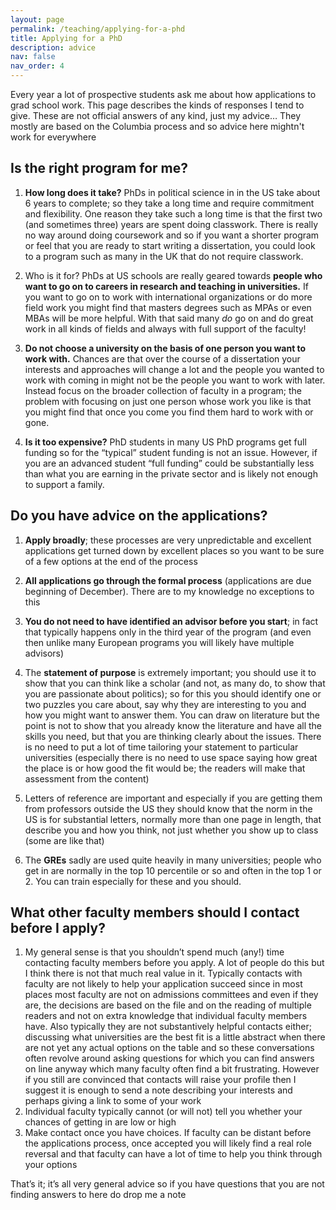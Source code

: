 ```yaml
---
layout: page
permalink: /teaching/applying-for-a-phd
title: Applying for a PhD
description: advice
nav: false
nav_order: 4
---
```


Every year a lot of prospective students ask me about how applications to grad school work. This page describes the kinds of responses I tend to give. These are not official answers of any kind, just my advice… They mostly are based on the Columbia process and so advice here mightn't work for everywhere

## Is <US school> the right program for me?

1. **How long does it take?** PhDs in political science in in the US take about 6 years to complete; so they take a long time and require commitment and flexibility. One reason they take such a long time is that the first two (and sometimes three) years are spent doing classwork. There is really no way around doing coursework and so if you want a shorter program or feel that you are ready to start writing a dissertation, you could look to a program such as many in the UK that do not require classwork.

2. Who is it for? PhDs at US schools are really geared towards **people who want to go on to careers in research and teaching in universities.** If you want to go on to work with international organizations or do more field work you might find that masters degrees such as MPAs or even MBAs will be more helpful. With that said many *do* go on and do great work in all kinds of fields and always with full support of the faculty!

3. **Do not choose a university on the basis of one person you want to work with.** Chances are that over the course of a dissertation your interests and approaches will change a lot and the people you wanted to work with coming in might not be the people you want to work with later. Instead focus on the broader collection of faculty in a program; the problem with focusing on just one person whose work you like is that you might find that once you come you find them hard to work with or gone.

4. **Is it too expensive?** PhD students in many US PhD programs get full funding so for the “typical” student funding is not an issue. However, if you are an advanced student “full funding” could be substantially less than what you are earning in the private sector and is likely not enough to support a family.


## Do you have advice on the applications?

1. **Apply broadly**; these processes are very unpredictable and excellent applications get turned down by excellent places so you want to be sure of a few options at the end of the process

2. **All applications go through the formal process** (applications are due beginning of December). There are to my knowledge no exceptions to this

3. **You do not need to have identified an advisor before you start**; in fact that typically happens only in the third year of the program (and even then unlike many European programs you will likely have multiple advisors)

4. The **statement of purpose** is extremely important; you should use it to show that you can think like a scholar (and not, as many do, to show that you are passionate about politics); so for this you should identify one or two puzzles you care about, say why they are interesting to you and how you might want to answer them. You can draw on literature but the point is not to show that you already know the literature and have all the skills you need, but that you are thinking clearly about the issues. There is no need to put a lot of time tailoring your statement to particular universities (especially there is no need to use space saying how great the place is or how good the fit would be; the readers will make that assessment from the content)
5. Letters of reference are important and especially if you are getting them from professors outside the US they should know that the norm in the US is for substantial letters, normally more than one page in length, that describe you and how you think, not just whether you show up to class (some are like that)
6. The **GREs** sadly are used quite heavily in many universities; people who get in are normally in the top 10 percentile or so and often in the top 1 or 2. You can train especially for these and you should.


## What other faculty members should I contact before I apply?

1. My general sense is that you shouldn’t spend much (any!) time contacting faculty members before you apply. A lot of people do this but I think there is not that much real value in it. Typically contacts with faculty are not likely to help your application succeed since in most places most faculty are not on admissions committees and even if they are, the decisions are based on the file and on the reading of multiple readers and not on extra knowledge that individual faculty members have. Also typically they are not substantively helpful contacts either; discussing what universities are the best fit is a little abstract when there are not yet any actual options on the table and so these conversations often revolve around asking questions for which you can find answers on line anyway which many faculty often find a bit frustrating. However if you still are convinced that contacts will raise your profile then I suggest it is enough to send a note describing your interests and perhaps giving a link to some of your work
2. Individual faculty typically cannot (or will not) tell you whether your chances of getting in are low or high
3. Make contact once you have choices. If faculty can be distant before the applications process, once accepted you will likely find a real role reversal and that faculty can have a lot of time to help you think through your options

That’s it; it’s all very general advice so if you have questions that you are not finding answers to here do drop me a note 